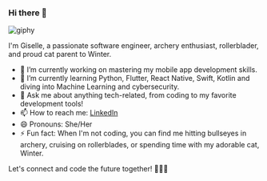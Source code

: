 ### Hi there 👋

![giphy](https://github.com/Giselle-Mingue/Giselle-Mingue/assets/32442441/b0cdb54b-6416-439b-b6ee-5754c375c692)

I'm Giselle, a passionate software engineer, archery enthusiast, rollerblader, and proud cat parent to Winter.

- 🔭 I’m currently working on mastering my mobile app development skills.
- 🌱 I’m currently learning Python, Flutter, React Native, Swift, Kotlin and diving into Machine Learning and cybersecurity.
- 💬 Ask me about anything tech-related, from coding to my favorite development tools!
- 📫 How to reach me: [LinkedIn](https://www.linkedin.com/in/giselleminguerios/)
- 😄 Pronouns: She/Her
- ⚡ Fun fact: When I'm not coding, you can find me hitting bullseyes in archery, cruising on rollerblades, or spending time with my adorable cat, Winter.

Let's connect and code the future together! 🚀📱🐾
